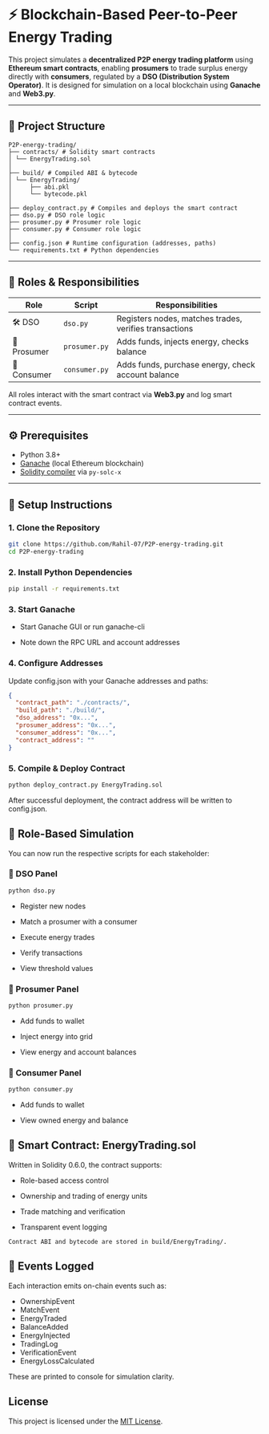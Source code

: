 # ⚡ Blockchain-Based Peer-to-Peer Energy Trading

This project simulates a **decentralized P2P energy trading platform** using **Ethereum smart contracts**, enabling **prosumers** to trade surplus energy directly with **consumers**, regulated by a **DSO (Distribution System Operator)**. It is designed for simulation on a local blockchain using **Ganache** and **Web3.py**.

---

## 📁 Project Structure

```
P2P-energy-trading/
├── contracts/ # Solidity smart contracts
│ └── EnergyTrading.sol
│
├── build/ # Compiled ABI & bytecode
│ └── EnergyTrading/
│     ├── abi.pkl
│     └── bytecode.pkl
│
├── deploy_contract.py # Compiles and deploys the smart contract
├── dso.py # DSO role logic
├── prosumer.py # Prosumer role logic
├── consumer.py # Consumer role logic
│
├── config.json # Runtime configuration (addresses, paths)
└── requirements.txt # Python dependencies
```

---

## 🚦 Roles & Responsibilities

| Role        | Script        | Responsibilities                                       |
| ----------- | ------------- | ------------------------------------------------------ |
| 🛠️ DSO      | `dso.py`      | Registers nodes, matches trades, verifies transactions |
| 🔋 Prosumer | `prosumer.py` | Adds funds, injects energy, checks balance             |
| 🔌 Consumer | `consumer.py` | Adds funds, purchase energy, check account balance     |

All roles interact with the smart contract via **Web3.py** and log smart contract events.

---

## ⚙️ Prerequisites

- Python 3.8+
- [Ganache](https://trufflesuite.com/ganache/) (local Ethereum blockchain)
- [Solidity compiler](https://solcx.readthedocs.io/) via `py-solc-x`

---

## 🔧 Setup Instructions

### 1. Clone the Repository

```bash
git clone https://github.com/Rahil-07/P2P-energy-trading.git
cd P2P-energy-trading
```

### 2. Install Python Dependencies

```bash
pip install -r requirements.txt
```

### 3. Start Ganache

- Start Ganache GUI or run ganache-cli

- Note down the RPC URL and account addresses

### 4. Configure Addresses

Update config.json with your Ganache addresses and paths:

```json
{
  "contract_path": "./contracts/",
  "build_path": "./build/",
  "dso_address": "0x...",
  "prosumer_address": "0x...",
  "consumer_address": "0x...",
  "contract_address": ""
}
```

### 5. Compile & Deploy Contract

```bash
python deploy_contract.py EnergyTrading.sol
```

After successful deployment, the contract address will be written to config.json.

## 💼 Role-Based Simulation

You can now run the respective scripts for each stakeholder:

### 🔧 DSO Panel

```bash
python dso.py
```

- Register new nodes

- Match a prosumer with a consumer

- Execute energy trades

- Verify transactions

- View threshold values

### 🔋 Prosumer Panel

```bash
python prosumer.py
```

- Add funds to wallet

- Inject energy into grid

- View energy and account balances

### 🔌 Consumer Panel

```bash
python consumer.py
```

- Add funds to wallet

- View owned energy and balance

## 📜 Smart Contract: EnergyTrading.sol

Written in Solidity 0.6.0, the contract supports:

- Role-based access control

- Ownership and trading of energy units

- Trade matching and verification

- Transparent event logging

```
Contract ABI and bytecode are stored in build/EnergyTrading/.
```

## 🧪 Events Logged

Each interaction emits on-chain events such as:

- OwnershipEvent
- MatchEvent
- EnergyTraded
- BalanceAdded
- EnergyInjected
- TradingLog
- VerificationEvent
- EnergyLossCalculated

These are printed to console for simulation clarity.

## License

This project is licensed under the [MIT License](LICENSE).
